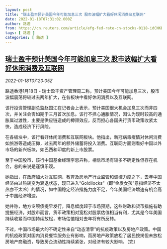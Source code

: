```yaml
---
layout: post
title: "瑞士盈丰预计美国今年可能加息三次 股市波幅扩大看好休闲消费及互联网"
date: 2022-01-18T07:31:02.000Z
author: 路透
from: https://cn.reuters.com/article/efg-fed-rate-cn-stocks-0118-idCNKBS2JS0F1
tags: [ 路透 ]
categories: [ 路透 ]
---
```

<!--1642491062000-->
[瑞士盈丰预计美国今年可能加息三次 股市波幅扩大看好休闲消费及互联网](https://cn.reuters.com/article/efg-fed-rate-cn-stocks-0118-idCNKBS2JS0F1)
------

<div>
<div><i>2022-01-18T07:20:05Z</i></div><p>路透香港1月18日 - 瑞士盈丰资产管理周二称，预计美国今年可能加息三次，股市波幅震荡将较过去两年扩大，在各板块中看好休闲消费以及互联网。</p><p>该行投资管理副总监赵国江在记者会上表示，预计美国很大机会加息三次而非四次，并关注会否如期于三月首次加息。该行不担心通胀情况，因认为现时较高的通胀属过渡性，主要是供应链造成的樽颈效应，反而担心各国央行货币政策收紧太快，造成经济下行风险。</p><p>在各板块中，该行看好休闲消费和互联网板块。他指出，新冠病毒疫情对休闲消费如旅游等造成压抑，过去两年的额外储蓄将投入消费。互联网方面则看好中国以外市场的新兴板块，如巴西和印度的新上市股票。</p><p>至于中国股市，该行中国基金经理李思卉称，相信市场有较多不确定性但存在机会，总的来说是谨慎乐观。</p><p>她指出，在政府加大对互联网、教育及房地产行业监管和调控力度之下，去年中国经济由过热转变为衰退状态，现已进入“Goldilocks”（即“金发女孩”意指经济不太热亦不太冷）的情况，如中国稳定经济措施力度不足，今年美国经济增速有机会高于中国经济增速。</p><p>她并称，地方专项债提早发行，降息幅度超于市场预期，这些财政和货币措施有助提振经济。对股市而言，货币政策相对宽松对股票估值相当有利，尤其是今年美国持续收紧而中国持续放松，市场估值相对去年将有所反转。</p><p>不过，中国市场最大的不确定性来自“动态清零”的抗疫政策以及房地产政策。中国的抗疫政策对国内消费餐饮服务业有影响，而房地产政策放松了居民按揭但未放松房地产商融资，导致房企流动性持续紧张，对经济有较大影响。（完）</p>
</div>
